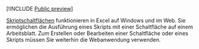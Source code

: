 [!INCLUDE [Public preview](../includes/preview-note.md)]

[Skriptschaltflächen](../overview/excel.md#create-script-buttons-preview) funktionieren in Excel auf Windows und im Web. Sie ermöglichen die Ausführung eines Skripts mit einer Schaltfläche auf einem Arbeitsblatt. Zum Erstellen oder Bearbeiten einer Schaltfläche oder eines Skripts müssen Sie weiterhin die Webanwendung verwenden.
